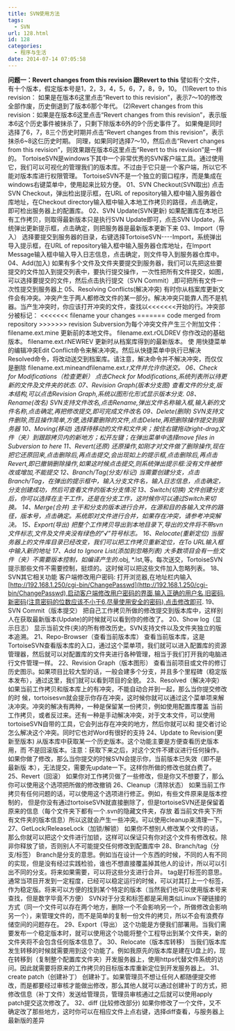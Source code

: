 ```yaml
---
title: SVN使用方法
tags:
  - SVN
url: 128.html
id: 128
categories:
  - 程序与生活
date: 2014-07-14 07:05:58
---
```


**问题一：Revert changes from this revision 跟Revert to this** 譬如有个文件，有十个版本，假定版本号是1，2，3，4，5，6，7，8，9，10。 (1)Revert to this revision： 如果是在版本6这里点击“Revert to this revision”，表示7～10的修改全部作废，历史倒退到了版本6那个年代。 (2)Revert changes from this revision：如果是在版本6这里点击“Revert changes from this revision”，表示版本6这个历史事件被抹杀了，只剩下除版本6外的9个历史事件了。 如果俺是同时选择了6，7，8三个历史时期并点击“Revert changes from this revision”，表示抹杀6~8这仨历史时期。 同理，如果同时选择7～10，然后点击“Revert changes from this revision”，则效果跟在版本6这里点击“Revert to this revision”是一样的。 TortoiseSVN是windows下其中一个非常优秀的SVN客户端工具。通过使用它，我们可以可视化的管理我们的版本库。不过由于它只是一个客户端，所以它不能对版本库进行权限管理。 TortoiseSVN不是一个独立的窗口程序，而是集成在windows右键菜单中，使用起来比较方便。 01、SVN Checkout(SVN取出) 点击SVN Checkout，弹出检出提示框，在URL of repository输入框中输入服务器仓库地址，在Checkout directory输入框中输入本地工作拷贝的路径，点击确定，即可检出服务器上的配置库。 02、SVN Update(SVN更新) 如果配置库在本地已有工作拷贝，则取得最新版本只是执行SVN Update即可，点击SVN Update，系统弹出更新提示框，点击确定，则把服务器是最新版本更新下来 03、Import（导入） 选择要提交到服务器的目录，右键选择TortoiseSVN----Import，系统弹出导入提示框，在URL of repository输入框中输入服务器仓库地址，在Import Message输入框中输入导入日志信息，点击确定，则文件导入到服务器仓库中。 04、Add(加入) 如果有多个文件及文件夹要提交到服务器，我们可以先把这些要提交的文件加入到提交列表中，要执行提交操作，一次性把所有文件提交，如图，可以选择要提交的文件，然后点击执行提交（SVN Commit）,即可把所有文件一次性提交到服务器上 05、Resolving Conflicts(解决冲突) 有时你从档案库更新文件会有冲突。冲突产生于两人都修改文件的某一部分。解决冲突只能靠人而不是机器。当产生冲突时，你应该打开冲突的文件，查找以<<<<<<<开始的行。冲突部分被标记： <<<<<<< filename your changes ======= code merged from repository >>>>>>> revision Subversion为每个冲突文件产生三个附加文件： filename.ext.mine 更新前的本地文件。 filename.ext.rOLDREV 你作改动的基础版本。 filename.ext.rNEWREV 更新时从档案库得到的最新版本。 使 用快捷菜单的编辑冲突Edit Conflict命令来解决冲突。然后从快捷菜单中执行已解决Resolved命令，将改动送交到档案库。请注意，解决命令并不解决冲突，而仅仅是删除 filename.ext.mineandfilename.ext.r*文件并允许你送交。 06、Check for Modifications（检查更新） 点击Check for Modifications,系统列表所以待更新的文件及文件夹的状态. 07、Revision Graph(版本分支图) 查看文件的分支,版本结构,可以点击Revision Graph,系统以图形化形式显示版本分支. 08、Rename(改名) SVN支持文件改名,点击Rename,弹出文件名称输入框,输入新的文件名称,点击确定,再把修改提交,即可完成文件改名 09、Delete(删除) SVN支持文件删除,而且操作简单,方便,选择要删除的文件,点击Delete,再把删除操作提交到服务器 10、Moving(移动) 选择待移动的文件和文件夹；按住右键拖动right-drag文件（夹）到跟踪拷贝内的新地方；松开左键；在弹出菜单中选择move files in Subversion to here 11、Revert(还原) 还原操作,如刚才对文件做了删除操作,现在把它还原回来,点击删除后,再点击提交,会出现如上的提示框,点击删除后,再点击Revert,即已撤销删除操作,如果这时候点击提交,则系统弹出提示框:没有文件被修改或增加,不能提交 12、Branch/Tag(分支/标记) 当需要创建分支，点击Branch/Tag，在弹出的提示框中，输入分支文件名，输入日志信息，点击确定，分支创建成功，然后可查看文件的版本分支情况 13、Switch(切换) 文件创建分支后，你可以选择在主干工作，还是在分支工作，这时候你可以通过Switch来切换。 14、Merge(合并) 主干和分支的版本进行合并，在源和目的各输入文件的路径，版本号，点击确定。系统即对文件进行合并，如果存在冲突，请参考冲突解决。 15、Export(导出) 把整个工作拷贝导出到本地目录下,导出的文件将不带svn文件标志,文件及文件夹没有绿色的”√”符号标志。 16、Relocate(重新定位) 当服务器上的文件库目录已经改变，我们可以把工作拷贝重新定位，在To URL输入框中输入新的地址 17、Add to Ignore List(添加到忽略列表) 大多数项目会有一些文件（夹）不需要版本控制，如编译产生的*.obj, *.lst,等。每次送交，TortoiseSVN提示那些文件不需要控制，挺烦的。这时候可以把这些文件加入忽略列表。 18、SVN其它相关功能 客户端修改用户密码: 打开浏览器,在地址栏内输入[http://192.168.1.250/cgi-bin/ChangePasswd](http://192.168.1.250/cgi-bin/ChangePasswd),启动客户端修改用户密码的界面,输入正确的用户名,旧密码,新密码(注意密码的位数应该不小于6,尽量使用安全的密码),点击修改即可. 19、SVN Commit（版本提交） 把自己工作拷贝所做的修改提交到版本库中，这样别人在获取最新版本(Update)的时候就可以看到你的修改了。 20、Show log（显示日志） 显示当前文件(夹)的所有修改历史。SVN支持文件以及文件夹独立的版本追溯。 21、Repo-Browser（查看当前版本库） 查看当前版本库，这是TortoiseSVN查看版本库的入口，通过这个菜单项，我们就可以进入配置库的资源管理器，然后就可以对配置库的文件夹进行各种管理，相当于我们打开我的电脑进行文件管理一样。 22、Revision Graph（版本图形） 查看当前项目或文件的修订历史图示。如果项目比较大型的话，一般会建多个分支，并且多个里程碑（稳定版本发布），通过这里，我们就可以看到项目的全貌。 23、Resolved（解决冲突） 如果当前工作拷贝和版本库上的有冲突，不能自动合并到一起，那么当你提交修改的时 候，tortoisesvn就会提示你存在冲突，这时候你就可以通过这个菜单项来解决冲突。冲突的解决有两种，一种是保留某一份拷贝，例如使用配置库覆盖 当前工作拷贝，或者反过来。还有一种是手动解决冲突，对于文本文件，可以使用tortoiseSVN自带的工具，它会列出存在冲突的地方，然后你就可以和 提交者讨论怎么解决这个冲突。同时它也对Word有很好的支持 24、Update to Revision(更新至版本) 从版本库中获取某一个历史版本。这个功能主要是方便查看历史版本用，而 不是回滚版本。注意：获取下来之后，对这个文件不建议进行任何操作。如果你做了修改，那么当你提交的时候SVN会提示你，当前版本已失效（即不是最新版 本），无法提交，需要先update一下。这样你所做的修改也就白费了。 25、Revert（回滚） 如果你对工作拷贝做了一些修改，但是你又不想要了，那么你可以使用这个选项把所做的修改撤销 26、Cleanup（清除状态） 如果当前工作拷贝有任何问题的话，可以使用这个选项进行修正。例如，有些文件原来是版本控制的， 但是你没有通过tortoiseSVN就直接删除了，但是tortoiseSVN还是保留着原来的信息（每个文件夹下都有一个.svn的隐藏文件夹，存放 着当前文件夹下所有文件夹的版本信息）所以这就会产生一些冲突。可以使用cleanup来清理一下。 27、GetLock/ReleaseLock（加锁/解锁） 如果你不想别人修改某个文件的话，那么你就可以把这个文件进行加锁，这样可以保证只有你对这个文件有修改权。除非你释放了锁，否则别人不可能提交任何修改到配置库中 28、Branch/tag（分支/标签） Branch是分支的意思。例如当在设计一个东西的时候，不同的人有不同的实现，但是没有经过实践检验，谁也不想直接覆盖掉其他人的设计，所以可以引出不同的分支。将来如果需要，可以将这些分支进行合并。 tag是打标签的意思。通常当项目开发到一定程度，已经可以稳定运行的时候，可以对其打上一个标签，作为稳定版。将来可以方便的找到某个特定的版本（当然我们也可以使用版本号来查找，但是数字毕竟不方便） SVN对于分支和标签都是采用类似Linux下硬链接的方式（同一个文件可以存在两个地方，删除一个不会影响另一个，所做修改会影响另一个），来管理文件的，而不是简单的复制一份文件的拷贝，所以不会有浪费存储空间的问题存在。 29、Export（导出） 这个功能是方便我们部署用。当我们需要发布一个稳定版本时，就可以使用这个功能将整个工程导出到某个文件夹，新的文件夹将不会包含任何版本信息了。 30、Relocate（版本库转移） 当我们版本库发生转移的时候就需要用到这个功能了。例如我原先的版本库是建在U盘上的，现在转移到（复制整个配置库文件夹）开发服务器上，使用https代替文件系统的访问。因此就需要将原来的工作拷贝的目标版本库重新定位到开发服务器上。 31、create patch（创建补丁） 创建补丁。如果管理员不想让任何人都随便提交修改，而是都要经过审核才能做出修改，那么其他人就可以通过创建补丁的方式，把修改信息（补丁文件）发送给管理员，管理员审核通过之后就可以使用apply patch提交这次修改了。 32、diff (比较修改部分) 如果你修改了一个文件，又不确定改了那些地方，这时你可以在相应文件上点右键，选择diff查看，与服务器上最新版的差异